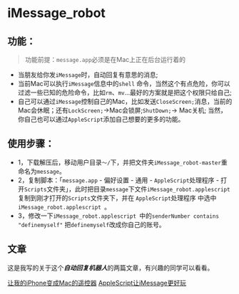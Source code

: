 # iMessage_robot
## 功能：
> 功能前提：`message.app`必须是在Mac上正在后台运行着的

* 当朋友给你发`iMessage`时，自动回复有意思的消息;
* 当前Mac可以执行`iMessage`信息中的`shell` 命令，当然这个有点危险，你可以过滤一些已知的危险命令，比如`rm`、`mv`...最好的方案就是把这个权限只给自己;
* 自己可以通过`iMessage`控制自己的Mac，比如发送`CloseScreen;`消息，当前的Mac会休眠；还有`LockScreen;`->Mac会锁屏;`ShutDown;`-> Mac关机; 当然，你自己也可以通过`AppleScript`添加自己想要的更多的功能。

## 使用步骤：

* 1，下载解压后，移动用户目录`～/`下，并把文件夹`iMessage_robot-master`重命名为`message`。
* 2，复制脚本：「`message.app` - 偏好设置 - 通用 - `AppleScript`处理程序 - 打开`Scripts`文件夹」，此时把目录`message`下文件`iMessage_robot.applescript`复制到刚才打开的`Scripts`文件夹下，并在 `AppleScript`处理程序 中选中`iMessage_robot.applescript `。
* 3，修改一下`iMessage_robot.applescript `中的`senderNumber contains "definemyself"` 把`definemyself`改成你自己的账号。

## 文章
这是我写的关于这个***自动回复机器人***的两篇文章，有兴趣的同学可以看看。

[让我的iPhone变成Mac的遥控器](https://wangdetong.github.io/2017/03/18/%E8%AE%A9%E6%88%91%E7%9A%84iPhone%E5%8F%98%E6%88%90Mac%E7%9A%84%E9%81%A5%E6%8E%A7%E5%99%A8/)
[AppleScript让iMessage更好玩](https://wangdetong.github.io/2017/03/20/AppleScript%E8%AE%A9iMessage%E6%9B%B4%E5%A5%BD%E7%8E%A9/)